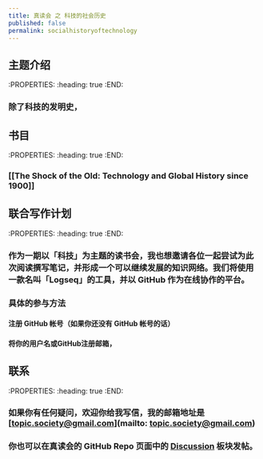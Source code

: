 ```yaml
---
title: 真读会 之 科技的社会历史
published: false
permalink: socialhistoryoftechnology
---
```


## 主题介绍
:PROPERTIES:
:heading: true
:END:
### 除了科技的发明史，
## 书目
:PROPERTIES:
:heading: true
:END:
### [[The Shock of the Old: Technology and Global History since 1900]]
## 联合写作计划
:PROPERTIES:
:heading: true
:END:
### 作为一期以「科技」为主题的读书会，我也想邀请各位一起尝试为此次阅读撰写笔记，并形成一个可以继续发展的知识网络。我们将使用一款名叫「Logseq」的工具，并以 GitHub 作为在线协作的平台。
### **具体的参与方法**
#### 注册 GitHub 帐号（如果你还没有 GitHub 帐号的话）
#### 将你的用户名或GitHub注册邮箱，
## 联系
:PROPERTIES:
:heading: true
:END:
### 如果你有任何疑问，欢迎你给我写信，我的邮箱地址是 [topic.society@gmail.com](mailto: topic.society@gmail.com)
### 你也可以在真读会的 GitHub Repo 页面中的 [Discussion](https://github.com/TopicSociety/ATrueReadingClub/discussions) 板块发帖。